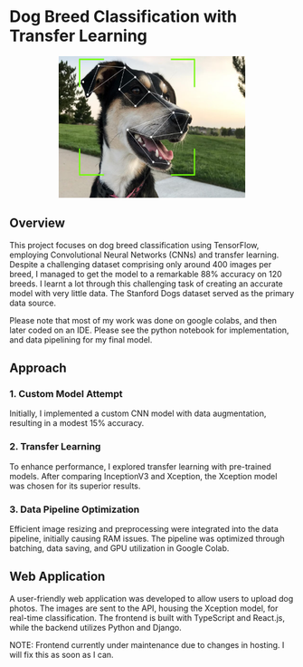 # Dog Breed Classification with Transfer Learning

<p align="center">
  <img src="Frontend/imgs/dog_classify.png" alt="Dog Image" width="330" height="250">
<p/>

## Overview

This project focuses on dog breed classification using TensorFlow, employing Convolutional Neural Networks (CNNs) and transfer learning. Despite a challenging dataset comprising only around 400 images per breed, I managed to get the model to a remarkable 88% accuracy on 120 breeds. I learnt a lot through this challenging task of creating an accurate model with very little data. The Stanford Dogs dataset served as the primary data source.

Please note that most of my work was done on google colabs, and then later coded on an IDE. Please see the python notebook for implementation, and data pipelining for my final model.

## Approach

### 1. Custom Model Attempt

Initially, I implemented a custom CNN model with data augmentation, resulting in a modest 15% accuracy.

### 2. Transfer Learning

To enhance performance, I explored transfer learning with pre-trained models. After comparing InceptionV3 and Xception, the Xception model was chosen for its superior results.

### 3. Data Pipeline Optimization

Efficient image resizing and preprocessing were integrated into the data pipeline, initially causing RAM issues. The pipeline was optimized through batching, data saving, and GPU utilization in Google Colab.

## Web Application

A user-friendly web application was developed to allow users to upload dog photos. The images are sent to the API, housing the Xception model, for real-time classification. The frontend is built with TypeScript and React.js, while the backend utilizes Python and Django.

NOTE: Frontend currently under maintenance due to changes in hosting. I will fix this as soon as I can.

